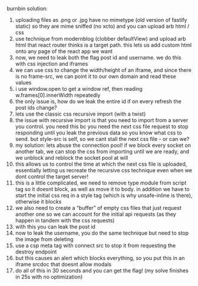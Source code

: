 burnbin solution:
1. uploading files as .png or .jpg have no mimetype (old version of fastify static) so they are mime sniffed (no xcto) and you can upload arb html / css
2. use technique from modernblog (clobber defaultView) and upload arb html that react router thinks is a target path. this lets us add custom html onto any page of the react app we want
3. now, we need to leak both the flag post id and username. we do this with css injection and iframes
4. we can use css to change the width/height of an iframe, and since there is no frame-src, we can point it to our own domain and read these values
5. i use window.open to get a window ref, then reading w.frames[0].innerWidth repeatedly
6. the only issue is, how do we leak the entire id if on every refresh the post ids change?
7. lets use the classic css recursive import (with a twist)
8. the issue with recursive import is that you need to import from a server you control. you need this bc you need the next css file request to stop responding until you leak the previous data so you know what css to send. but style-src is self, so we cant stall the next css file - or can we?
9. my solution: lets abuse the connection pool! if we  block every socket on another tab, we can stop the css from importing until we are ready, and we unblock and reblock the socket pool at will
10. this allows us to control the time at which the next css file is uploaded, essentially letting us recreate the recursive css technique even when we dont control the target server!
11. this is a little complicated, we need to remove type module from script tag so it doesnt block, as well as move it to body. in addition we have to start the initial css req in a style tag (which is why unsafe-inline is there), otherwise it blocks
12. we also need to create a “buffer” of empty css files that just request another one so we can account for the initial api requests (as they happen in tandem with the css requests)
13. with this you can leak the post id
14. now to leak the username, you do the same technique but need to stop the image from deleting
15. use a csp meta tag with connect src to stop it from requesting the destroy endpoint 
16. but this causes an alert which blocks everything, so you put this in an iframe srcdoc that doesnt allow modals
17. do all of this in 30 seconds and you can get the flag! (my solve finishes in 25s with no optimization)
